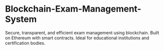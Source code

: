 # Blockchain-Exam-Management-System
 Secure, transparent, and efficient exam management using blockchain. Built on Ethereum with smart contracts. Ideal for educational institutions and certification bodies.
